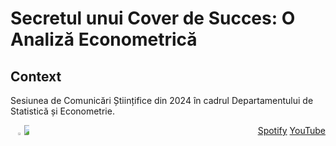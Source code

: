 # Secretul unui Cover de Succes: O Analiză Econometrică

## Context
Sesiunea de Comunicări Științifice din 2024 în cadrul Departamentului de Statistică și Econometrie. 



<div style="display: flex; justify-content: space-between;">
    <div style="text-align: center;">
        <img src="https://github.com/outshiningthateskimo/Successful-Covers-Secret---Comunicari-Stiintifice-2024/assets/116450427/5f4660e4-a7ee-4987-b3be-7d1324241e75" width=20%;>
        <img src="https://github.com/outshiningthateskimo/Successful-Covers-Secret---Comunicari-Stiintifice-2024/assets/116450427/f696c67c-4457-45ef-9098-3db5c152bea2" style="max-width: 20%;">
    </div>
    <div style="text-align: center;">
        <a href="https://open.spotify.com/playlist/7afhbug0wVcWrnsmXfu94t?si=51f474ccb8624614">Spotify</a>
        <a href="https://www.youtube.com/watch?v=OINw340XQbg&list=TLGGi7c9q0wWQV8wMjA0MjAyNA">YouTube</a>
    </div>
</div>

